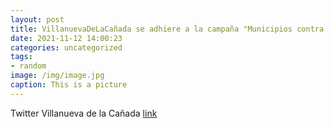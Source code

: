 ```yaml
---
layout: post
title: VillanuevaDeLaCañada se adhiere a la campaña "Municipios contra el maltrato", promovida por @A3Noticias  y @fundacionmutua. 👉 h...
date: 2021-11-12 14:00:23
categories: uncategorized
tags:
- random
image: /img/image.jpg
caption: This is a picture
---
```

Twitter Villanueva de la Cañada [link](https://twitter.com/AytoVDLCanada/status/1458801292483121153)
